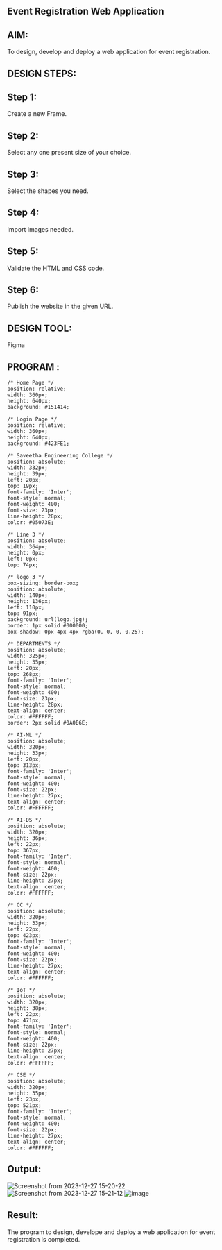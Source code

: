 ## Event Registration Web Application
## AIM:
To design, develop and deploy a web application for event registration.
## DESIGN STEPS:
## Step 1:
Create a new Frame.
## Step 2:

Select any one present size of your choice.
## Step 3:

Select the shapes you need.
## Step 4:

Import images needed.
## Step 5:

Validate the HTML and CSS code.
## Step 6:

Publish the website in the given URL.
## DESIGN TOOL:

Figma
## PROGRAM :
```
/* Home Page */
position: relative;
width: 360px;
height: 640px;
background: #151414;

/* Login Page */
position: relative;
width: 360px;
height: 640px;
background: #423FE1;

/* Saveetha Engineering College */
position: absolute;
width: 332px;
height: 39px;
left: 20px;
top: 19px;
font-family: 'Inter';
font-style: normal;
font-weight: 400;
font-size: 23px;
line-height: 28px;
color: #05073E;

/* Line 3 */
position: absolute;
width: 364px;
height: 0px;
left: 0px;
top: 74px;

/* logo 3 */
box-sizing: border-box;
position: absolute;
width: 140px;
height: 136px;
left: 110px;
top: 91px;
background: url(logo.jpg);
border: 1px solid #000000;
box-shadow: 0px 4px 4px rgba(0, 0, 0, 0.25);

/* DEPARTMENTS */
position: absolute;
width: 325px;
height: 35px;
left: 20px;
top: 268px;
font-family: 'Inter';
font-style: normal;
font-weight: 400;
font-size: 23px;
line-height: 28px;
text-align: center;
color: #FFFFFF;
border: 2px solid #0A0E6E;

/* AI-ML */
position: absolute;
width: 320px;
height: 33px;
left: 20px;
top: 313px;
font-family: 'Inter';
font-style: normal;
font-weight: 400;
font-size: 22px;
line-height: 27px;
text-align: center;
color: #FFFFFF;

/* AI-DS */
position: absolute;
width: 320px;
height: 36px;
left: 22px;
top: 367px;
font-family: 'Inter';
font-style: normal;
font-weight: 400;
font-size: 22px;
line-height: 27px;
text-align: center;
color: #FFFFFF;

/* CC */
position: absolute;
width: 320px;
height: 33px;
left: 22px;
top: 423px;
font-family: 'Inter';
font-style: normal;
font-weight: 400;
font-size: 22px;
line-height: 27px;
text-align: center;
color: #FFFFFF;

/* IoT */
position: absolute;
width: 320px;
height: 38px;
left: 22px;
top: 471px;
font-family: 'Inter';
font-style: normal;
font-weight: 400;
font-size: 22px;
line-height: 27px;
text-align: center;
color: #FFFFFF;

/* CSE */
position: absolute;
width: 320px;
height: 35px;
left: 23px;
top: 521px;
font-family: 'Inter';
font-style: normal;
font-weight: 400;
font-size: 22px;
line-height: 27px;
text-align: center;
color: #FFFFFF;
```
## Output:
![Screenshot from 2023-12-27 15-20-22](https://github.com/HARININAGAPPAN/event-registration/assets/147473910/b3862124-95c0-4a7c-a76a-f2702493f92b)
![Screenshot from 2023-12-27 15-21-12](https://github.com/HARININAGAPPAN/event-registration/assets/147473910/c57c84b3-3192-4cd3-99bb-9e144debaaf1)
![image](https://github.com/HARININAGAPPAN/event-registration/assets/147473910/4b37a6fc-8f7a-4976-9868-2ebab60f3c7c)
## Result:
The program to design, develope and deploy a web application for event registration is completed.

